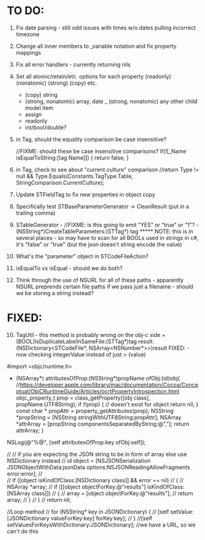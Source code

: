 TO DO:
==================
1) Fix date parsing - still odd issues with times w/o dates pulling incorrect timezone
2) Change all inner members to _variable notation and fix property mappings
3) Fix all error handlers - currently returning nils
4) Set all atomic/retain/etc. options for each property (readonly) (nonatomic) (strong) (copy) etc.
   - (copy) string
   - (strong, nonatomic) array, date
   _ (strong, nonatomic) any other child model item
   - assign
   - readonly
   - int/bool/double?
5) in Tag, should the equality comparison be case insensitive?

    //FIXME: should these be case insensitive comparisons?
    if(![_Name isEqualToString:[tag Name]]) {
      return false;
    }
6) in Tag, check to see about "current culture" comparison
    //return Type != null && Type.Equals(Constants.TagType.Table, StringComparison.CurrentCulture);
7) Update STFieldTag to fix new properties in object copy
8) Specifically test STBaseParameterGenerator -> CleanResult (put in a trailing comma)
9) STableGenerator -
    //FIXME: is this going to emit "YES" or "true" or "1"?
    -(NSString*)CreateTableParameters:(STTag*) tag
   ***** NOTE: this is in several places - so may have to scan for all BOOLs used in strings
    in c#, it's "false" or "true" (but the json doesn't string encode the value)
10) What's the "parameter" object in STCodeFileAction?
   
11) isEqualTo vs isEqual - should we do both?
12) Think through the use of NSURL for all of these paths - apparently NSURL preprends certain file paths if we pass just a filename - should we be storing a string instead?


FIXED:
==================


10) TagUtil - this method is probably wrong on the obj-c side
+(BOOL)IsDuplicateLabelInSameFile:(STTag*)tag result:(NSDictionary<STCodeFile*, NSArray<NSNumber*>*>*)result
FIXED: - now checking integerValue instead of just > (value)











#import <objc/runtime.h>

- (NSArray*) attributesOfProp:(NSString*)propName ofObj:(id)obj{
//https://developer.apple.com/library/mac/documentation/Cocoa/Conceptual/ObjCRuntimeGuide/Articles/ocrtPropertyIntrospection.html
objc_property_t prop = class_getProperty([obj class], propName.UTF8String);
if (!prop) {
// doesn't exist for object
return nil;
}
const char * propAttr = property_getAttributes(prop);
NSString *propString = [NSString stringWithUTF8String:propAttr];
NSArray *attrArray = [propString componentsSeparatedByString:@","];
return attrArray;
}


NSLog(@"%@", [self attributesOfProp:key ofObj:self]);



//  // if you are expecting  the JSON string to be in form of array else use NSDictionary instead
//  id object = [NSJSONSerialization JSONObjectWithData:jsonData options:NSJSONReadingAllowFragments error:error];
//  
//  if ([object isKindOfClass:[NSDictionary class]] && error == nil)
//  {
//    NSArray *array;
//    if ([[object objectForKey:@"results"] isKindOfClass:[NSArray class]])
//    {
//      array = [object objectForKey:@"results"];
//      return array;
//    }
//  }
//  return nil;



//Loop method
//      for (NSString* key in JSONDictionary) {
//        [self setValue:[JSONDictionary valueForKey:key] forKey:key];
//      }
//[self setValuesForKeysWithDictionary:JSONDictionary]; //we have a URL, so we can't do this
